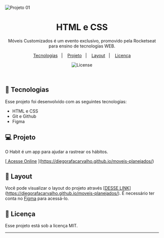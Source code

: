 ![Projeto 01](https://github.com/diegorafacarvalho/moveis-planejados/assets/116193697/7778500d-866c-4084-9054-0220b5b0df27)

<h1 align="center"> HTML e CSS </h1>
<p align="center">
Móveis Customizados é um evento exclusivo, promovido pela Rocketseat para ensino de tecnologias WEB. <br/>

<p align="center">
  <a href="#-tecnologias">Tecnologias</a>&nbsp;&nbsp;&nbsp;|&nbsp;&nbsp;&nbsp;
  <a href="#-projeto">Projeto</a>&nbsp;&nbsp;&nbsp;|&nbsp;&nbsp;&nbsp;
  <a href="#-layout">Layout</a>&nbsp;&nbsp;&nbsp;|&nbsp;&nbsp;&nbsp;
  <a href="#memo-licença">Licença</a>
</p>

<p align="center">
  <img alt="License" src="https://img.shields.io/static/v1?label=license&message=MIT&color=49AA26&labelColor=000000">
</p>

<br>



## 🚀 Tecnologias

Esse projeto foi desenvolvido com as seguintes tecnologias:

- HTML e CSS
- Git e Github
- Figma

## 💻 Projeto

O Habit é um app para ajudar a rastrear os hábitos.

[[    <a href="https://diegorafacarvalho.github.io/moveis-planejados/" target="_blank">Acesse Online</a>
](https://diegorafacarvalho.github.io/moveis-planejados/)](https://diegorafacarvalho.github.io/moveis-planejados/)
## 🔖 Layout

Você pode visualizar o layout do projeto através [[DESSE LINK](https://www.figma.com/file/N4fR6GVDysoS4mSBk9yCET/Explorer---Projeto-01-(Copy)?type=design&t=CFqgPTjBllIBxXWs-6)](https://diegorafacarvalho.github.io/moveis-planejados/). É necessário ter conta no [Figma](https://figma.com) para acessá-lo.

## :memo: Licença

Esse projeto está sob a licença MIT.

---
